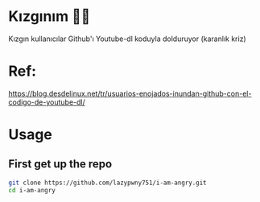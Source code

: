 # Kızgınım 😤😤
Kızgın kullanıcılar Github'ı Youtube-dl koduyla dolduruyor (karanlık kriz)

# Ref:
https://blog.desdelinux.net/tr/usuarios-enojados-inundan-github-con-el-codigo-de-youtube-dl/

# Usage
## First get up the repo
```sh
git clone https://github.com/lazypwny751/i-am-angry.git
cd i-am-angry
```
